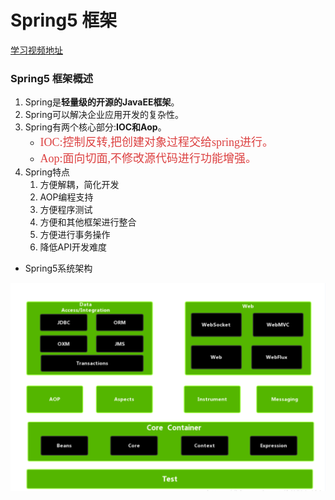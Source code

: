 # Spring5 框架

[学习视频地址](https://www.bilibili.com/video/BV1Vf4y127N5?from=search&seid=10332266168544277867&spm_id_from=333.337.0.0)

### Spring5 框架概述

1. Spring是**轻量级的开源的JavaEE框架**。
2. Spring可以解决企业应用开发的复杂性。
3. Spring有两个核心部分:**IOC和Aop**。
   - <font color=#DC4040 size=4 face="黑体">IOC:控制反转,把创建对象过程交给spring进行。</font>
   - <font color=#DC4040 size=4 face="黑体">Aop:面向切面,不修改源代码进行功能增强。</font>
4. Spring特点
   1. 方便解耦，简化开发
   2. AOP编程支持
   3. 方便程序测试
   4. 方便和其他框架进行整合
   5. 方便进行事务操作
   6. 降低API开发难度

+ Spring5系统架构

![1640409636890](./images/01/00.png)

<Vssue title="Vssue Demo2"/>



